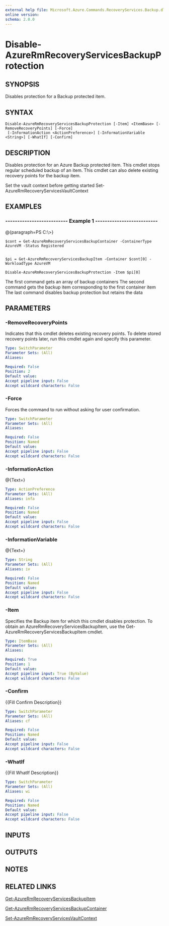 ```yaml
---
external help file: Microsoft.Azure.Commands.RecoveryServices.Backup.dll-Help.xml
online version: 
schema: 2.0.0
---
```


# Disable-AzureRmRecoveryServicesBackupProtection
## SYNOPSIS
Disables protection for a Backup protected item.

## SYNTAX

```
Disable-AzureRmRecoveryServicesBackupProtection [-Item] <ItemBase> [-RemoveRecoveryPoints] [-Force]
 [-InformationAction <ActionPreference>] [-InformationVariable <String>] [-WhatIf] [-Confirm]
```

## DESCRIPTION
Disables protection for an Azure Backup protected item.
This cmdlet stops regular scheduled backup of an item.
This cmdlet can also delete existing 
recovery points for the backup item.

Set the vault context before getting started Set-AzureRmRecoveryServicesVaultContext

## EXAMPLES

### --------------------------  Example 1  --------------------------
@{paragraph=PS C:\\\>}

```
$cont = Get-AzureRmRecoveryServicesBackupContainer -ContainerType AzureVM -Status Registered 


$pi = Get-AzureRmRecoveryServicesBackupItem -Container $cont[0] -WorkloadType AzureVM 

Disable-AzureRmRecoveryServicesBackupProtection -Item $pi[0]
```

The first command gets  an array of backup containers 
The second command gets the backup item corresponding to the first container item 
The last command disables backup protection but retains the data

## PARAMETERS

### -RemoveRecoveryPoints
Indicates that this cmdlet deletes existing recovery points.
To delete stored recovery 
        points later, run this cmdlet again and specify this parameter.

```yaml
Type: SwitchParameter
Parameter Sets: (All)
Aliases: 

Required: False
Position: 2
Default value: 
Accept pipeline input: False
Accept wildcard characters: False
```

### -Force
Forces the command to run without asking for user confirmation.

```yaml
Type: SwitchParameter
Parameter Sets: (All)
Aliases: 

Required: False
Position: Named
Default value: 
Accept pipeline input: False
Accept wildcard characters: False
```

### -InformationAction
@{Text=}

```yaml
Type: ActionPreference
Parameter Sets: (All)
Aliases: infa

Required: False
Position: Named
Default value: 
Accept pipeline input: False
Accept wildcard characters: False
```

### -InformationVariable
@{Text=}

```yaml
Type: String
Parameter Sets: (All)
Aliases: iv

Required: False
Position: Named
Default value: 
Accept pipeline input: False
Accept wildcard characters: False
```

### -Item
Specifies the Backup item for which this cmdlet disables protection.
To obtain an 
        AzureRmRecoveryServicesBackupItem, use the Get-AzureRmRecoveryServicesBackupItem cmdlet.

```yaml
Type: ItemBase
Parameter Sets: (All)
Aliases: 

Required: True
Position: 1
Default value: 
Accept pipeline input: True (ByValue)
Accept wildcard characters: False
```

### -Confirm
{{Fill Confirm Description}}

```yaml
Type: SwitchParameter
Parameter Sets: (All)
Aliases: cf

Required: False
Position: Named
Default value: 
Accept pipeline input: False
Accept wildcard characters: False
```

### -WhatIf
{{Fill WhatIf Description}}

```yaml
Type: SwitchParameter
Parameter Sets: (All)
Aliases: wi

Required: False
Position: Named
Default value: 
Accept pipeline input: False
Accept wildcard characters: False
```

## INPUTS

## OUTPUTS

## NOTES

## RELATED LINKS

[Get-AzureRmRecoveryServicesBackupItem]()

[Get-AzureRmRecoveryServicesBackupContainer]()

[Set-AzureRmRecoveryServicesVaultContext]()

